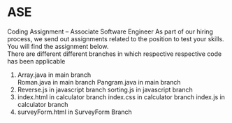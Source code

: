 # ASE
 Coding Assignment – Associate Software Engineer     As part of our hiring process, we send out assignments related to the position to test your skills.  You will find the assignment below.  
There are different different branches in which respective respective code has been applicable
1. Array.java in main branch <br>
   Roman.java in main branch
   Pangram.java in  main branch
2. Reverse.js in javascript branch
   sorting.js in javascript branch
3. index.html in calculator branch
   index.css in calculator branch
   index.js in calculator branch
4. surveyForm.html in SurveyForm Branch
